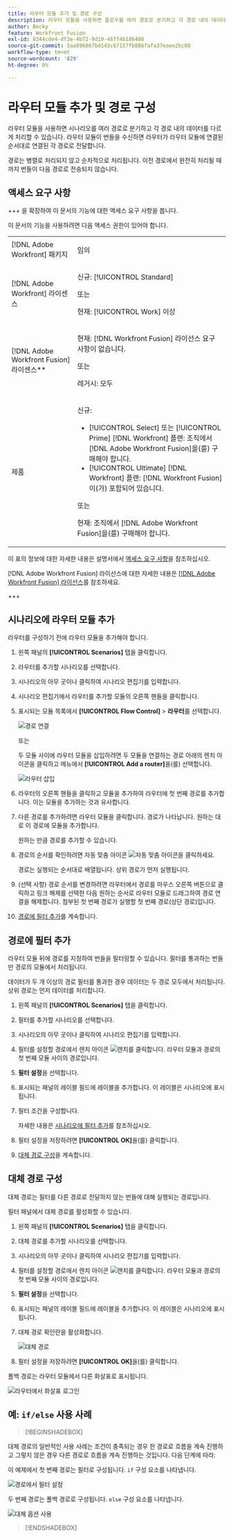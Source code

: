 ```yaml
---
title: 라우터 모듈 추가 및 경로 구성
description: 라우터 모듈을 사용하면 플로우를 여러 경로로 분기하고 각 경로 내의 데이터를 다르게 처리할 수 있습니다. 라우터 모듈이 번들을 수신하면 라우터가 라우터 모듈에 연결된 순서대로 연결된 각 경로로 전달합니다.
author: Becky
feature: Workfront Fusion
exl-id: 8344cde4-df3e-4b72-9d10-46ff4b186400
source-git-commit: 3aa896867bd143c67157fb886fafa37eaee2bc00
workflow-type: tm+mt
source-wordcount: '829'
ht-degree: 0%

---
```


# 라우터 모듈 추가 및 경로 구성

라우터 모듈을 사용하면 시나리오를 여러 경로로 분기하고 각 경로 내의 데이터를 다르게 처리할 수 있습니다. 라우터 모듈이 번들을 수신하면 라우터가 라우터 모듈에 연결된 순서대로 연결된 각 경로로 전달합니다.

경로는 병렬로 처리되지 않고 순차적으로 처리됩니다. 이전 경로에서 완전히 처리될 때까지 번들이 다음 경로로 전송되지 않습니다.


## 액세스 요구 사항

+++ 을 확장하여 이 문서의 기능에 대한 액세스 요구 사항을 봅니다.

이 문서의 기능을 사용하려면 다음 액세스 권한이 있어야 합니다.

<table style="table-layout:auto">
 <col> 
 <col> 
 <tbody> 
  <tr> 
   <td role="rowheader">[!DNL Adobe Workfront] 패키지</td> 
   <td> <p>임의</p> </td> 
  </tr> 
  <tr data-mc-conditions=""> 
   <td role="rowheader">[!DNL Adobe Workfront] 라이센스</td> 
   <td> <p>신규: [!UICONTROL Standard]</p><p>또는</p><p>현재: [!UICONTROL Work] 이상</p> </td> 
  </tr> 
  <tr> 
   <td role="rowheader">[!DNL Adobe Workfront Fusion] 라이센스**</td> 
   <td>
   <p>현재: [!DNL Workfront Fusion] 라이선스 요구 사항이 없습니다.</p>
   <p>또는</p>
   <p>레거시: 모두 </p>
   </td> 
  </tr> 
  <tr> 
   <td role="rowheader">제품</td> 
   <td>
   <p>신규:</p> <ul><li>[!UICONTROL Select] 또는 [!UICONTROL Prime] [!DNL Workfront] 플랜: 조직에서 [!DNL Adobe Workfront Fusion]을(를) 구매해야 합니다.</li><li>[!UICONTROL Ultimate] [!DNL Workfront] 플랜: [!DNL Workfront Fusion]이(가) 포함되어 있습니다.</li></ul>
   <p>또는</p>
   <p>현재: 조직에서 [!DNL Adobe Workfront Fusion]을(를) 구매해야 합니다.</p>
   </td> 
  </tr>
 </tbody> 
</table>

이 표의 정보에 대한 자세한 내용은 설명서에서 [액세스 요구 사항](/help/workfront-fusion/references/licenses-and-roles/access-level-requirements-in-documentation.md)을 참조하십시오.

[!DNL Adobe Workfront Fusion] 라이선스에 대한 자세한 내용은 [[!DNL Adobe Workfront Fusion] 라이선스](/help/workfront-fusion/set-up-and-manage-workfront-fusion/licensing-operations-overview/license-automation-vs-integration.md)를 참조하세요.

+++

## 시나리오에 라우터 모듈 추가

라우터를 구성하기 전에 라우터 모듈을 추가해야 합니다.

1. 왼쪽 패널의 **[!UICONTROL Scenarios]** 탭을 클릭합니다.
1. 라우터를 추가할 시나리오를 선택합니다.
1. 시나리오의 아무 곳이나 클릭하여 시나리오 편집기를 입력합니다.
1. 시나리오 편집기에서 라우터를 추가할 모듈의 오른쪽 핸들을 클릭합니다.
1. 표시되는 모듈 목록에서 **[!UICONTROL Flow Control]** > **라우터**&#x200B;를 선택합니다.

   ![경로 연결](assets/connect-the-router-350x108.png)

   또는

   두 모듈 사이에 라우터 모듈을 삽입하려면 두 모듈을 연결하는 경로 아래의 렌치 아이콘을 클릭하고 메뉴에서 **[!UICONTROL Add a router]**&#x200B;을(를) 선택합니다.

   ![라우터 삽입](assets/insert-router-350x191.png)
1. 라우터의 오른쪽 핸들을 클릭하고 모듈을 추가하여 라우터에 첫 번째 경로를 추가합니다. 이는 모듈을 추가하는 것과 유사합니다.
1. 다른 경로를 추가하려면 라우터 모듈을 클릭합니다. 경로가 나타납니다. 원하는 대로 이 경로에 모듈을 추가합니다.

   원하는 만큼 경로를 추가할 수 있습니다.

1. 경로의 순서를 확인하려면 자동 맞춤 아이콘 ![자동 맞춤 아이콘](assets/auto-align.png)을 클릭하세요.

   경로는 실행되는 순서대로 배열됩니다. 상위 경로가 먼저 실행됩니다.

1. (선택 사항) 경로 순서를 변경하려면 라우터에서 경로를 마우스 오른쪽 버튼으로 클릭하고 링크 해제를 선택한 다음 원하는 순서로 라우터 모듈로 드래그하여 경로 연결을 해제합니다. 첨부된 첫 번째 경로가 실행할 첫 번째 경로(상단 경로)입니다.

1. [경로에 필터 추가](#add-a-filter-to-a-route)를 계속합니다.

## 경로에 필터 추가

라우터 모듈 뒤에 경로를 지정하여 번들을 필터링할 수 있습니다. 필터를 통과하는 번들만 경로의 모듈에서 처리됩니다.

데이터가 두 개 이상의 경로 필터를 통과한 경우 데이터는 두 경로 모두에서 처리됩니다. 상위 경로는 먼저 데이터를 처리합니다.

1. 왼쪽 패널의 **[!UICONTROL Scenarios]** 탭을 클릭합니다.
1. 필터를 추가할 시나리오를 선택합니다.
1. 시나리오의 아무 곳이나 클릭하여 시나리오 편집기를 입력합니다.
1. 필터를 설정할 경로에서 렌치 아이콘 ![렌치](assets/wrench-icon.png)를 클릭합니다. 라우터 모듈과 경로의 첫 번째 모듈 사이의 경로입니다.
1. **필터 설정**&#x200B;을 선택합니다.
1. 표시되는 패널의 레이블 필드에 레이블을 추가합니다. 이 레이블은 시나리오에 표시됩니다.
1. 필터 조건을 구성합니다.

   자세한 내용은 [시나리오에 필터 추가](/help/workfront-fusion/create-scenarios/add-modules/add-a-filter-to-a-scenario.md)를 참조하십시오.

1. 필터 설정을 저장하려면 **[!UICONTROL OK]**&#x200B;을(를) 클릭합니다.

1. [대체 경로 구성](#configure-a-fallback-route)을 계속합니다.

## 대체 경로 구성

대체 경로는 필터를 다른 경로로 전달하지 않는 번들에 대해 실행되는 경로입니다.

필터 패널에서 대체 경로를 활성화할 수 있습니다.

1. 왼쪽 패널의 **[!UICONTROL Scenarios]** 탭을 클릭합니다.
1. 대체 경로를 추가할 시나리오를 선택합니다.
1. 시나리오의 아무 곳이나 클릭하여 시나리오 편집기를 입력합니다.
1. 필터를 설정할 경로에서 렌치 아이콘 ![렌치](assets/wrench-icon.png)를 클릭합니다. 라우터 모듈과 경로의 첫 번째 모듈 사이의 경로입니다.
1. **필터 설정**&#x200B;을 선택합니다.
1. 표시되는 패널의 레이블 필드에 레이블을 추가합니다. 이 레이블은 시나리오에 표시됩니다.
1. 대체 경로 확인란을 활성화합니다.

   ![대체 경로](assets/fallback-route-350x260.png)

1. 필터 설정을 저장하려면 **[!UICONTROL OK]**&#x200B;을(를) 클릭합니다.

폴백 경로는 라우터 모듈에서 다른 화살표로 표시됩니다.

![라우터에서 화살표 로그인](assets/arrow-sign-in-router-module-350x361.png)

## 예: `if/else` 사용 사례

>[!BEGINSHADEBOX]

대체 경로의 일반적인 사용 사례는 조건이 충족되는 경우 한 경로로 흐름을 계속 진행하고 그렇지 않은 경우 다른 경로로 흐름을 계속 진행하는 것입니다. 다음 단계에 따라:

이 예제에서 첫 번째 경로는 필터로 구성됩니다. `if` 구성 요소를 나타냅니다.

![경로에서 필터 설정](assets/set-up-a-filter-2-350x242.png)

두 번째 경로는 폴백 경로로 구성됩니다. `else` 구성 요소를 나타냅니다.

![대체 옵션 사용](assets/enable-fallback-route-option-350x238.png)

>[!ENDSHADEBOX]
